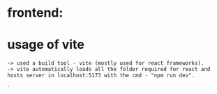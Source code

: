 # frontend:

# usage of vite
    -> used a build tool - vite (mostly used for react frameworks).
    -> vite automatically loads all the folder required for react and hosts server in localhost:5173 with the cmd - "npm run dev".
`